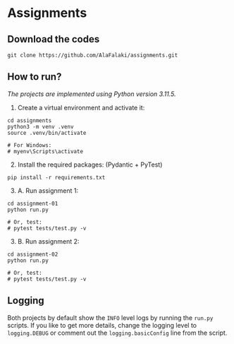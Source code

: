 # Assignments

## Download the codes

```
git clone https://github.com/AlaFalaki/assignments.git
```

## How to run?

*The projects are implemented using Python version 3.11.5.*

1. Create a virtual environment and activate it:

```
cd assignments
python3 -m venv .venv
source .venv/bin/activate

# For Windows:
# myenv\Scripts\activate
```

2. Install the required packages: (Pydantic + PyTest)

```
pip install -r requirements.txt
```

3. A. Run assignment 1:

```
cd assignment-01
python run.py

# Or, test:
# pytest tests/test.py -v
```

3. B. Run assignment 2:

```
cd assignment-02
python run.py

# Or, test:
# pytest tests/test.py -v

```

## Logging

Both projects by default show the `INFO` level logs by running the `run.py` scripts. If you like to get more details, change the logging level to `logging.DEBUG` or comment out the `logging.basicConfig` line from the script.
